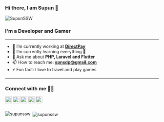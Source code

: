 <h3> Hi there, I am Supun 👋 </h3>

<p align="left"> <img src="https://komarev.com/ghpvc/?username=SupunSSW" alt="SupunSSW" /> </p>

###  I'm a Developer and Gamer

---

- 🔭 I’m currently working at **[DirectPay](https://directpay.lk/)**
- 🌱 I’m currently learning everything 🤗️
- 💬 Ask me about **PHP, Laravel and Flutter**
- 📫 How to reach me: **spnsdp@gmail.com**
- ⚡ Fun fact: I love to travel and play games

---

### Connect with me 🤜️🤛️

<!-- [<img align="left" alt="supunssw" width="22px" src="https://raw.githubusercontent.com/iconic/open-iconic/master/svg/globe.svg" />](https://) -->
[<img align="left" alt="supun-sadeepa-04185b157 | LinkedIn" width="22px" src="https://cdn.jsdelivr.net/npm/simple-icons@v3/icons/linkedin.svg" />](linkedin.com/in/supun-sadeepa-04185b157)
[<img align="left" alt="supun.sadeepa | Facebook" width="22px" src="https://cdn.jsdelivr.net/npm/simple-icons@v3/icons/facebook.svg" />](https://www.facebook.com/supun.sadeepa/)
[<img align="left" alt="supunssw | Twitter" width="22px" src="https://cdn.jsdelivr.net/npm/simple-icons@v3/icons/twitter.svg" />](https://twitter.com/Supun_ssW)
[<img align="left" alt="supun-sadeepa | Stackoverflow" width="22px" src="https://cdn.jsdelivr.net/npm/simple-icons@v3/icons/stackoverflow.svg" />](https://stackoverflow.com/users/12719565/supun-sadeepa)
[<img align="left" alt="supun.sadeepa | Instagram" width="22px" src="https://cdn.jsdelivr.net/npm/simple-icons@v3/icons/instagram.svg" />](https://www.instagram.com/supun.sadeepa/)

<br>

<!-- ### Some Tools I Use

### Languages and Tools:

<img align="left" alt="Visual Studio Code" width="26px" src="https://raw.githubusercontent.com/github/explore/80688e429a7d4ef2fca1e82350fe8e3517d3494d/topics/visual-studio-code/visual-studio-code.png" /> 
<img align="left" alt="HTML5" width="26px" src="https://raw.githubusercontent.com/github/explore/80688e429a7d4ef2fca1e82350fe8e3517d3494d/topics/html/html.png" /> 
<img align="left" alt="CSS3" width="26px" src="https://raw.githubusercontent.com/github/explore/80688e429a7d4ef2fca1e82350fe8e3517d3494d/topics/css/css.png" /> 
<img align="left" alt="JavaScript" width="26px" src="https://raw.githubusercontent.com/github/explore/80688e429a7d4ef2fca1e82350fe8e3517d3494d/topics/javascript/javascript.png" />
<img align="left" alt="MySQL" width="26px" src="https://raw.githubusercontent.com/github/explore/80688e429a7d4ef2fca1e82350fe8e3517d3494d/topics/mysql/mysql.png" /> 
<img align="left" alt="Git" width="26px" src="https://raw.githubusercontent.com/github/explore/80688e429a7d4ef2fca1e82350fe8e3517d3494d/topics/git/git.png" /> 
<img align="left" alt="GitHub" width="26px" src="https://raw.githubusercontent.com/github/explore/78df643247d429f6cc873026c0622819ad797942/topics/github/github.png" /> 
<img align="left" alt="Terminal" width="26px" src="https://raw.githubusercontent.com/github/explore/80688e429a7d4ef2fca1e82350fe8e3517d3494d/topics/terminal/terminal.png" /> -->

<br />

<!-- <p><img align="left" src="https://github-readme-stats.vercel.app/api/top-langs/?username=nimeshc64&layout=compact" alt="nimeshc64" /></p>

<p>&nbsp;<img align="center" src="https://github-readme-stats.vercel.app/api?username=nimeshc64&show_icons=true" alt="nimeshc64" /></p> -->

<!-- <p align="center">
<a href="https://linkedin.com/in/jmnc64" target="blank"><img align="center" src="https://cdn.jsdelivr.net/npm/simple-icons@3.0.1/icons/linkedin.svg" alt="jmnc64" height="30" width="30" /></a>
<a href="https://stackoverflow.com/users/nc64" target="blank"><img align="center" src="https://cdn.jsdelivr.net/npm/simple-icons@3.0.1/icons/stackoverflow.svg" alt="nc64" height="30" width="30" /></a>
</p> -->

<!-- <details> -->
  <!-- <summary>:zap: Recent GitHub Activity</summary> -->
  
<!--START_SECTION:activity-->
<!-- 1. 🗣 Commented on [#1](https://github.com/codeSTACKr/portfolio-sass/issues/1) in [codeSTACKr/portfolio-sass](https://github.com/codeSTACKr/portfolio-sass)
2. 🎉 Merged PR [#1](https://github.com/codeSTACKr/portfolio-sass/pull/1) in [codeSTACKr/portfolio-sass](https://github.com/codeSTACKr/portfolio-sass)
3. 🗣 Commented on [#10](https://github.com/codeSTACKr/codestackr-vscode-theme/issues/10) in [codeSTACKr/codestackr-vscode-theme](https://github.com/codeSTACKr/codestackr-vscode-theme)
4. 🗣 Commented on [#11](https://github.com/codeSTACKr/codestackr-vscode-theme/issues/11) in [codeSTACKr/codestackr-vscode-theme](https://github.com/codeSTACKr/codestackr-vscode-theme)
5. ❌ Closed PR [#1](https://github.com/codeSTACKr/spotify-now-playing/pull/1) in [codeSTACKr/spotify-now-playing](https://github.com/codeSTACKr/spotify-now-playing) -->
<!--END_SECTION:activity-->

<!-- </details> -->

<!-- <details>
  <summary>:zap: GitHub Stats</summary>

  <img align="left" alt="Supuns's GitHub Stats" src="https://github-readme-stats.codestackr.vercel.app/api?username=supunssw&show_icons=true&hide_border=true" />

</details> -->

<p><img align="left" src="https://github-readme-stats.vercel.app/api/top-langs/?username=supunssw&layout=compact" alt="supunssw" /></p>

<p>&nbsp;<img align="center" src="https://github-readme-stats.vercel.app/api?username=supunssw&show_icons=true" alt="supunssw" /></p>
